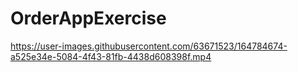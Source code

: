 # OrderAppExercise

https://user-images.githubusercontent.com/63671523/164784674-a525e34e-5084-4f43-81fb-4438d608398f.mp4

